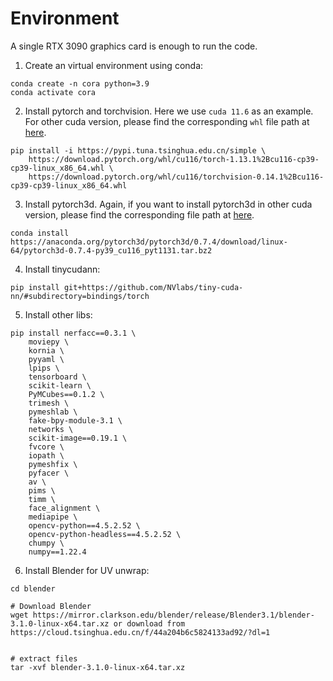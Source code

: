 # Environment
A single RTX 3090 graphics card is enough to run the code.

1. Create an virtual environment using conda:
```
conda create -n cora python=3.9
conda activate cora
```

2. Install pytorch and torchvision. Here we use `cuda 11.6` as an example. For other cuda version, please find the corresponding `whl` file path at [here](https://download.pytorch.org/whl/torch_stable.html).
```
pip install -i https://pypi.tuna.tsinghua.edu.cn/simple \
    https://download.pytorch.org/whl/cu116/torch-1.13.1%2Bcu116-cp39-cp39-linux_x86_64.whl \
    https://download.pytorch.org/whl/cu116/torchvision-0.14.1%2Bcu116-cp39-cp39-linux_x86_64.whl
```

3. Install pytorch3d. Again, if you want to install pytorch3d in other cuda version, please find the corresponding file path at [here](https://anaconda.org/pytorch3d/pytorch3d/files).
```
conda install https://anaconda.org/pytorch3d/pytorch3d/0.7.4/download/linux-64/pytorch3d-0.7.4-py39_cu116_pyt1131.tar.bz2
```

4. Install tinycudann:
```
pip install git+https://github.com/NVlabs/tiny-cuda-nn/#subdirectory=bindings/torch
```

5. Install other libs:
```
pip install nerfacc==0.3.1 \
    moviepy \
    kornia \
    pyyaml \
    lpips \
    tensorboard \
    scikit-learn \
    PyMCubes==0.1.2 \
    trimesh \
    pymeshlab \
    fake-bpy-module-3.1 \
    networks \
    scikit-image==0.19.1 \
    fvcore \
    iopath \
    pymeshfix \
    pyfacer \
    av \
    pims \
    timm \
    face_alignment \
    mediapipe \
    opencv-python==4.5.2.52 \
    opencv-python-headless==4.5.2.52 \
    chumpy \
    numpy==1.22.4
```

6. Install Blender for UV unwrap:
```
cd blender

# Download Blender
wget https://mirror.clarkson.edu/blender/release/Blender3.1/blender-3.1.0-linux-x64.tar.xz or download from https://cloud.tsinghua.edu.cn/f/44a204b6c5824133ad92/?dl=1


# extract files
tar -xvf blender-3.1.0-linux-x64.tar.xz
```
